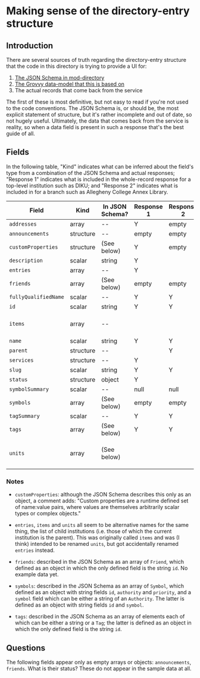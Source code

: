 # Making sense of the directory-entry structure


## Introduction

There are several sources of truth regarding the directory-entry structure that the code in this directory is trying to provide a UI for:

1. [The JSON Schema in mod-directory](https://github.com/openlibraryenvironment/mod-directory/blob/master/ramls/dirent.json)
2. [The Grovvy data-model that this is based on](https://github.com/openlibraryenvironment/mod-directory/blob/master/service/grails-app/domain/org/olf/okapi/modules/directory/DirectoryEntry.groovy)
3. The actual records that come back from the service

The first of these is most definitive, but not easy to read if you're not used to the code conventions. The JSON Schema is, or should be, the most explicit statement of structure, but it's rather incomplete and out of date, so not hugely useful. Ultimately, the data that comes back from the service is reality, so when a data field is present in such a response that's the best guide of all.


## Fields

In the following table, "Kind" indicates what can be inferred about the field's type from a combination of the JSON Schema and actual responses; "Response 1" indicates what is included in the whole-record response for a top-level institution such as DIKU; and "Response 2" indicates what is included in for a branch such as Allegheny College Annex Library.

Field                | Kind      | In JSON Schema?  | Response 1 | Response 2 | In UI?
------               | --------- | ---------------  | ---------- | ---------- | ------
`addresses`          | array     | --               | Y          | empty      | XXX
`announcements`      | structure | --               | empty      | empty      |
`customProperties`   | structure | (See below)      | Y          | empty      | XXX
`description`        | scalar    | string           | Y          |            |
`entries`            | array     | --               | Y          |            | XXX
`friends`            | array     | (See below)      | empty      | empty      |
`fullyQualifiedName` | scalar    | --               | Y          | Y          | Y
`id`                 | scalar    | string           | Y          | Y          | _Not needed_
`items`              | array     | --               |            |            | _Probably superseded by `entries`_
`name`               | scalar    | string           | Y          | Y          | Y
`parent`             | structure | --               |            | Y          | Y
`services`           | structure | --               | Y          |            | XXX
`slug`               | scalar    | string           | Y          | Y          | Y
`status`             | structure | object           | Y          |            | Y
`symbolSummary`      | scalar    | --               | null       | null       | Y
`symbols`            | array     | (See below)      | empty      | empty      | _redundant_
`tagSummary`         | scalar    | --               | Y          | Y           | Y
`tags`               | array     | (See below)      | Y          | Y          | _redundant_
`units`              | array     | (See below)      |            |            | _Probably omitted to prefer `entries`_

### Notes

* `customProperties`: although the JSON Schema describes this only as an object, a comment adds: "Custom properties are a runtime defined set of name:value pairs, where values are themselves arbitrarily scalar types or complex objects."

* `entries`, `items` and `units` all seem to be alternative names for the same thing, the list of child institutions (i.e. those of which the current institution is the parent). This was originally called `items` and was (I think) intended to be renamed `units`, but got accidentally renamed `entries` instead.

* `friends`: described in the JSON Schema as an array of `Friend`, which defined as an object in which the only defined field is the string `id`. No example data yet.

* `symbols`: described in the JSON Schema as an array of `Symbol`, which defined as an object with string fields `id`, `authority` and `priority`, and a `symbol` field which can be either a string of an `Authority`. The latter is defined as an object with string fields `id` and `symbol`.

* `tags`: described in the JSON Schema as an array of elements each of which can be either a string or a `Tag`; the latter is defined as an object in which the only defined field is the string `id`.


## Questions

The following fields appear only as empty arrays or objects: `announcements`, `friends`. What is their status? These do not appear in the sample data at all.
